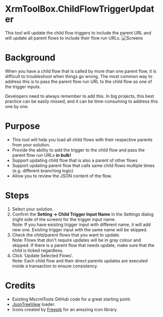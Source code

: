 # XrmToolBox.ChildFlowTriggerUpdater

This tool will update the child flow triggers to include the parent URL and will update all parent flows to include their flow run URLs.
![Screens](https://github.com/user-attachments/assets/54b79874-f7b5-48f9-9903-7a311d9c60fa)

# Background

When you have a child flow that is called by more than one parent flow, it is difficult to troubleshoot when things go wrong. The most common way to address this is to pass the parent flow run URL to the child flow as one of the trigger inputs. 

Developers need to always remember to add this. In big projects, this best practice can be easily missed, and it can be time-consuming to address this one by one.

# Purpose

- This tool will help you load all child flows with their respective parents from your solution.
- Provide the ability to add the trigger to the child flow and pass the parent flow run URLs **in bulk!**
- Support updating child flow that is also a parent of other flows
- Support updating parent flow that calls same child flows multiple times (e.g. different branching logic)
- Allow you to review the JSON content of the flow.

# Steps

1. Select your solution.
2. Confirm the **Setting -> Child Trigger Input Name** in the Settings dialog (right side of the screen) for the trigger input name.
   <br/>Note: If you have existing trigger input with different name, it will add new one. Existing trigger input with the same name will be skipped.
4. Check the child/parent flows that you want to update.
   <br/>Note: Flows that don't require updates will be in gray colour and skipped. If there is a parent flow that needs update, make sure that the child is ticked regardless.
5. Click 'Update Selected Flows'.
   <br/>Note: Each child flow and their direct parents updates are executed inside a transaction to ensure consistency.

# Credits

- Existing MscrmTools GitHub code for a great starting point.
- [JsonTreeView](https\://github.com/huseyint/JsonTreeView) loader.
- Icons created by [Freepik](https\://www.freepik.com/icons) for an amazing icon library.

